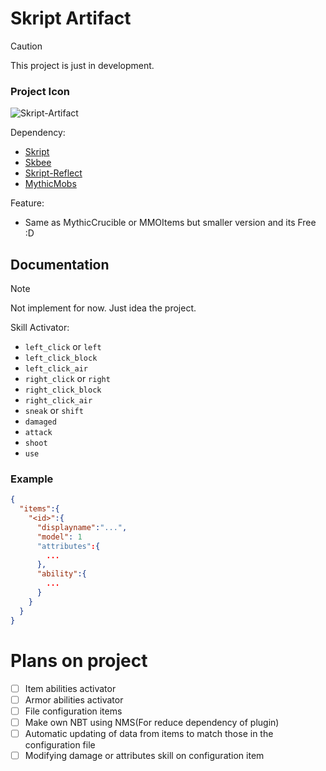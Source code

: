 # Skript Artifact

> [!CAUTION]
> This project is just in development.

### Project Icon
![Skript-Artifact](https://i.imgur.com/4HjhL4g.png)

Dependency:
- [Skript](https://github.com/SkriptLang/Skript)
- [Skbee](https://github.com/ShaneBeee/SkBee)
- [Skript-Reflect](https://github.com/SkriptLang/skript-reflect)
- [MythicMobs](https://mythiccraft.io/index.php)

Feature:
- Same as MythicCrucible or MMOItems but smaller version and its Free :D

## Documentation
> [!NOTE]
> Not implement for now. Just idea the project.

Skill Activator:
- `left_click` or  `left`
- `left_click_block`
- `left_click_air`
- `right_click` or `right`
- `right_click_block`
- `right_click_air`
- `sneak` or `shift`
- `damaged`
- `attack`
- `shoot`
- `use`

### Example
```json
{
  "items":{
    "<id>":{
      "displayname":"...",
      "model": 1
      "attributes":{
        ...
      },
      "ability":{
        ...
      }
    }
  }
}
```


# Plans on project
- [ ] Item abilities activator
- [ ] Armor abilities activator
- [ ] File configuration items
- [ ] Make own NBT using NMS(For reduce dependency of plugin)
- [ ] Automatic updating of data from items to match those in the configuration file
- [ ] Modifying damage or attributes skill on configuration item